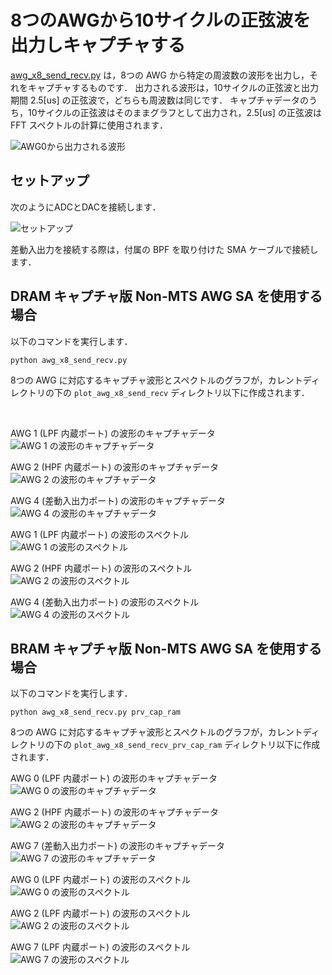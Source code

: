 # 8つのAWGから10サイクルの正弦波を出力しキャプチャする

[awg_x8_send_recv.py](./awg_x8_send_recv.py) は，8つの AWG から特定の周波数の波形を出力し，それをキャプチャするものです．
出力される波形は，10サイクルの正弦波と出力期間 2.5[us] の正弦波で，どちらも周波数は同じです．
キャプチャデータのうち，10サイクルの正弦波はそのままグラフとして出力され，2.5[us] の正弦波は FFT スペクトルの計算に使用されます．

![AWG0から出力される波形](images/awg-x8-send-recv-example.png)

## セットアップ

次のようにADCとDACを接続します．

![セットアップ](../../docs/images/awg-x8-send-recv-setup.png)

差動入出力を接続する際は，付属の BPF を取り付けた SMA ケーブルで接続します．

## DRAM キャプチャ版 Non-MTS AWG SA を使用する場合

以下のコマンドを実行します．

```
python awg_x8_send_recv.py
```

8つの AWG に対応するキャプチャ波形とスペクトルのグラフが，カレントディレクトリの下の `plot_awg_x8_send_recv` ディレクトリ以下に作成されます．

<br>

AWG 1 (LPF 内蔵ポート) の波形のキャプチャデータ  
![AWG 1 の波形のキャプチャデータ](images/awg-x8-send-recv-result-1.png)

AWG 2 (HPF 内蔵ポート) の波形のキャプチャデータ  
![AWG 2 の波形のキャプチャデータ](images/awg-x8-send-recv-result-2.png)

AWG 4 (差動入出力ポート) の波形のキャプチャデータ  
![AWG 4 の波形のキャプチャデータ](images/awg-x8-send-recv-result-3.png)

AWG 1 (LPF 内蔵ポート) の波形のスペクトル  
![AWG 1 の波形のスペクトル](images/awg-x8-send-recv-spectrum-1.png)

AWG 2 (HPF 内蔵ポート) の波形のスペクトル  
![AWG 2 の波形のスペクトル](images/awg-x8-send-recv-spectrum-2.png)

AWG 4 (差動入出力ポート) の波形のスペクトル  
![AWG 4 の波形のスペクトル](images/awg-x8-send-recv-spectrum-3.png)


## BRAM キャプチャ版 Non-MTS AWG SA を使用する場合

以下のコマンドを実行します．

```
python awg_x8_send_recv.py prv_cap_ram
```

8つの AWG に対応するキャプチャ波形とスペクトルのグラフが，カレントディレクトリの下の `plot_awg_x8_send_recv_prv_cap_ram` ディレクトリ以下に作成されます．

AWG 0 (LPF 内蔵ポート) の波形のキャプチャデータ  
![AWG 0 の波形のキャプチャデータ](images/awg-x8-send-recv-bram-result-1.png)

AWG 2 (HPF 内蔵ポート) の波形のキャプチャデータ  
![AWG 2 の波形のキャプチャデータ](images/awg-x8-send-recv-bram-result-2.png)

AWG 7 (差動入出力ポート) の波形のキャプチャデータ  
![AWG 7 の波形のキャプチャデータ](images/awg-x8-send-recv-bram-result-3.png)

AWG 0 (LPF 内蔵ポート) の波形のスペクトル  
![AWG 0 の波形のスペクトル](images/awg-x8-send-recv-bram-spectrum-1.png)

AWG 2 (LPF 内蔵ポート) の波形のスペクトル  
![AWG 2 の波形のスペクトル](images/awg-x8-send-recv-bram-spectrum-2.png)

AWG 7 (LPF 内蔵ポート) の波形のスペクトル  
![AWG 7 の波形のスペクトル](images/awg-x8-send-recv-bram-spectrum-3.png)
